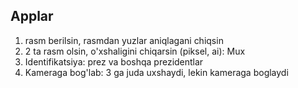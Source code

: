 ## Applar

 1. rasm berilsin, rasmdan yuzlar aniqlagani chiqsin
 2. 2 ta rasm olsin, o'xshaligini chiqarsin (piksel, ai): Mux
 3. Identifikatsiya: prez va boshqa prezidentlar
 4. Kameraga bog'lab: 3 ga juda uxshaydi, lekin kameraga boglaydi

